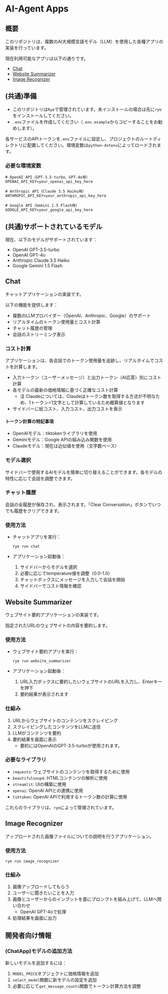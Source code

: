 # AI-Agent Apps

## 概要

このリポジトリは、複数のAI大規模言語モデル（LLM）を使用した各種アプリの実装を行っています。

現在利用可能なアプリは以下の通りです。

- [Chat](#chat)
- [Website Summarizer](#website-summarizer)
- [Image Recognizer](#image-recognizer)

## (共通)準備

- このリポジトリは`Rye`で管理されています。未インストールの場合は先に`rye`をインストールしてください。
- `.env`ファイルを作成してください（`.env.example`からコピーすることをお勧めします）。

各サービスのAPIトークンを`.env`ファイルに設定し、プロジェクトのルートディレクトリに配置してください。環境変数は`python-dotenv`によってロードされます。

### 必要な環境変数

```shell
# OpenAI API（GPT-3.5-turbo、GPT-4o用）
OPENAI_API_KEY=your_openai_api_key_here

# Anthropic API（Claude 3.5 Haiku用）
ANTHROPIC_API_KEY=your_anthropic_api_key_here

# Google API（Gemini 1.5 Flash用）
GOOGLE_API_KEY=your_google_api_key_here
```

## (共通)サポートされているモデル

現在、以下のモデルがサポートされています：

- OpenAI GPT-3.5-turbo
- OpenAI GPT-4o
- Anthropic Claude 3.5 Haiku
- Google Gemini 1.5 Flash

## Chat

チャットアプリケーションの実装です。

以下の機能を提供します：

- 複数のLLMプロバイダー（OpenAI、Anthropic、Google）のサポート
- リアルタイムのトークン使用量とコスト計算
- チャット履歴の管理
- 会話のストリーミング表示

### コスト計算

アプリケーションは、各会話でのトークン使用量を追跡し、リアルタイムでコストを計算します。

- 入力トークン（ユーザーメッセージ）と出力トークン（AI応答）別にコスト計算
- 各モデルの最新の価格情報に基づく正確なコスト計算
  - 注 Claudeについては、Claudeはトークン数を取得する方法が不明なため、1トークン=1文字として計算しているため概算値となります
- サイドバーに総コスト、入力コスト、出力コストを表示

#### トークン計算の特記事項

- OpenAIモデル：tiktokenライブラリを使用
- Geminiモデル：Google APIの組み込み関数を使用
- Claudeモデル：現在は近似値を使用（文字数ベース）

### モデル選択

サイドバーで使用するAIモデルを簡単に切り替えることができます。各モデルの特性に応じて会話を調整できます。

### チャット履歴

会話の全履歴が保存され、表示されます。「Clear Conversation」ボタンでいつでも履歴をクリアできます。

### 使用方法

- チャットアプリを実行：

  ```shell
  rye run chat
  ```

- アプリケーション起動後：
  1. サイドバーからモデルを選択
  2. 必要に応じてtemperature値を調整（0.0-1.0）
  3. チャットボックスにメッセージを入力して会話を開始
  4. サイドバーでコスト情報を確認

## Website Summarizer

ウェブサイト要約アプリケーションの実装です。

指定されたURLのウェブサイトの内容を要約します。

### 使用方法

- ウェブサイト要約アプリを実行：

  ```shell
  rye run website_summarizer
  ```

- アプリケーション起動後：
  1. URL入力ボックスに要約したいウェブサイトのURLを入力し、Enterキーを押下
  2. 要約結果が表示されます

### 仕組み

1.  URLからウェブサイトのコンテンツをスクレイピング
2.  スクレイピングしたコンテンツをLLMに送信
3.  LLMがコンテンツを要約
4.  要約結果を画面に表示
    - 要約にはOpenAIのGPT-3.5-turboが使用されます。

### 必要なライブラリ

- `requests`: ウェブサイトのコンテンツを取得するために使用
- `beautifulsoup4`: HTMLコンテンツの解析に使用
- `streamlit`: UIの構築に使用
- `openai`: OpenAI APIとの連携に使用
- `tiktoken`: OpenAI APIで利用するトークン数の計算に使用

これらのライブラリは、`rye`によって管理されています。

## Image Recognizer

アップロードされた画像ファイルについての説明を行うアプリケーション。

### 使用方法

```shell
rye run image_recognizer
```

### 仕組み

1. 画像アップロードしてもらう
2. ユーザーに聞きたいことを入力
3. 画像とユーザーからのインプットを基にプロンプトを組み上げて、LLMへ問い合わせ
   - OpenAI GPT-4oで処理
4. 処理結果を画面に出力


## 開発者向け情報

### (ChatApp)モデルの追加方法

新しいモデルを追加するには：

1. `MODEL_PRICE`オブジェクトに価格情報を追加
2. `select_model`関数に新モデルの設定を追加
3. 必要に応じて`get_message_counts`関数でトークン計算方法を調整
